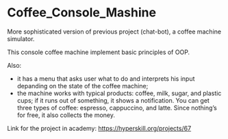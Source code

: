 # Coffee_Console_Mashine

More sophisticated version of previous project (chat-bot), a coffee machine simulator.

This console coffee machine implement basic principles of OOP. 

Also:
- it has a menu that asks user what to do and interprets his input depanding on the state of the coffee machine;
- the machine works with typical products: coffee, milk, sugar, and plastic cups; if it runs out of something, it shows a notification. 
You can get three types of coffee: espresso, cappuccino, and latte. Since nothing’s for free, it also collects the money.

Link for the project in academy: https://hyperskill.org/projects/67
